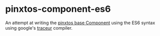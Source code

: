 # pinxtos-component-es6

An attempt at writing the [pinxtos base Component](https://github.com/pintxos/Component) using the ES6 syntax using google's [traceur](https://github.com/google/traceur-compiler) compiler.
